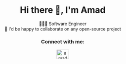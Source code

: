<h1 align="center">Hi there 👋, I'm Amad</h1>
<p align="center"> 
  👨🏻‍💻 Software Engineer
  <br>
  🤝 I'd be happy to collaborate on any open-source project
</p>

<h3 align="center">Connect with me:</h3>
<p align="center">
  <a href="https://linkedin.com/in/amadsalmon" target="blank"><img align="center" src="https://cdn.jsdelivr.net/npm/simple-icons@3.0.1/icons/linkedin.svg" alt="amadsalmon" height="30" width="40" /></a>
</p>

